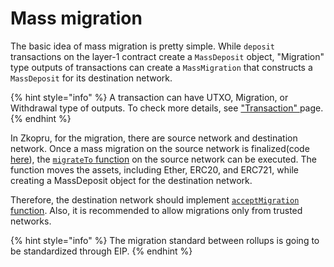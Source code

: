 # Mass migration

The basic idea of mass migration is pretty simple. While `deposit` transactions on the layer-1 contract create a `MassDeposit` object, "Migration" type outputs of transactions can create a `MassMigration` that constructs a `MassDeposit` for its destination network.

{% hint style="info" %}
A transaction can have UTXO, Migration, or Withdrawal type of outputs. To check more details, see ["Transaction" ](transaction.md)page.
{% endhint %}

In Zkopru, for the migration, there are source network and destination network. Once a mass migration on the source network is finalized\(code [here](https://github.com/wanseob/zkopru/blob/034ad7b41eca2a9fc0d344a5b5a8a4525e904c96/packages/contracts/contracts/controllers/Coordinatable.sol#L125)\), the [`migrateTo` function](https://github.com/wanseob/zkopru/blob/034ad7b41eca2a9fc0d344a5b5a8a4525e904c96/packages/contracts/contracts/controllers/Migratable.sol#L15) on the source network can be executed. The function moves the assets, including Ether, ERC20, and ERC721, while creating a MassDeposit object for the destination network.

Therefore, the destination network should implement [`acceptMigration` function](https://github.com/wanseob/zkopru/blob/034ad7b41eca2a9fc0d344a5b5a8a4525e904c96/packages/contracts/contracts/controllers/Migratable.sol#L52). Also, it is recommended to allow migrations only from trusted networks.

{% hint style="info" %}
The migration standard between rollups is going to be standardized through EIP. 
{% endhint %}



